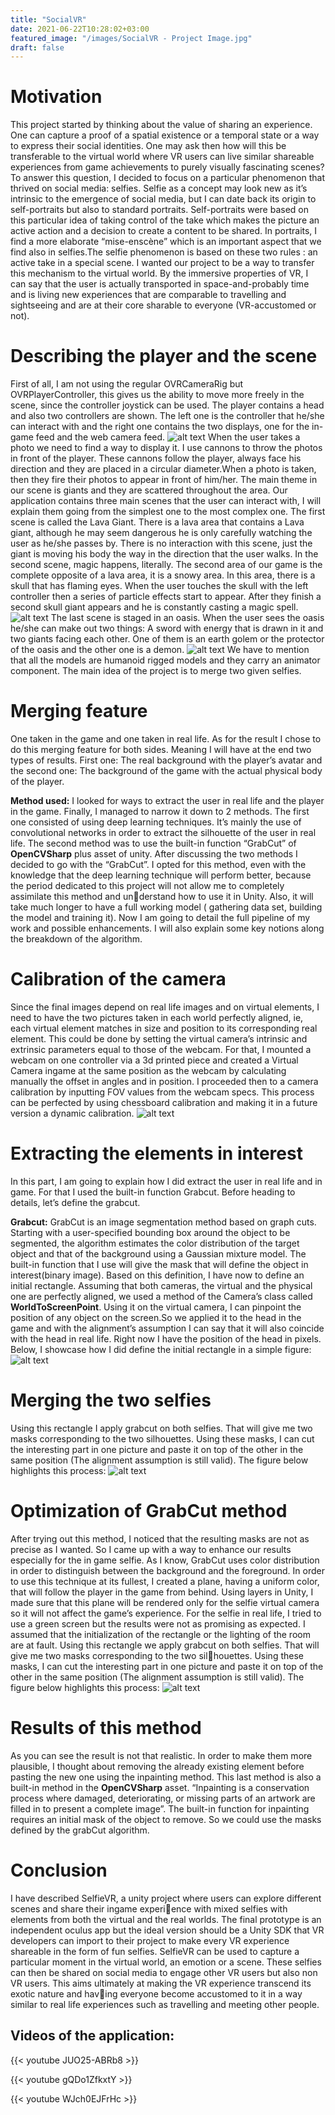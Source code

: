 ```yaml
---
title: "SocialVR"
date: 2021-06-22T10:28:02+03:00
featured_image: "/images/SocialVR - Project Image.jpg"
draft: false
---
```

Motivation
===============

This project started by thinking about the value of sharing
an experience. One can capture a proof of a spatial existence or a temporal state or a way to express their social
identities. One may ask then how will this be transferable to the virtual world where VR users can live similar
shareable experiences from game achievements to purely
visually fascinating scenes? To answer this question, I
decided to focus on a particular phenomenon that thrived
on social media: selfies. Selfie as a concept may look new
as it’s intrinsic to the emergence of social media, but I
can date back its origin to self-portraits but also to standard portraits. Self-portraits were based on this particular
idea of taking control of the take which makes the picture
an active action and a decision to create a content to be
shared. In portraits, I find a more elaborate “mise-enscène” which is an important aspect that we find also in
selfies.The selfie phenomenon is based on these two rules :
an active take in a special scene. I wanted our project to
be a way to transfer this mechanism to the virtual world.
By the immersive properties of VR, I can say that the
user is actually transported in space-and-probably time
and is living new experiences that are comparable to travelling and sightseeing and are at their core sharable to
everyone (VR-accustomed or not).

Describing the player and the scene
===============

First of all, I am not using the regular OVRCameraRig
but OVRPlayerController, this gives us the ability to move
more freely in the scene, since the controller joystick can be
used. The player contains a head and also two controllers
are shown. The left one is the controller that he/she can
interact with and the right one contains the two displays,
one for the in-game feed and the web camera feed.
![alt text](https://raw.githubusercontent.com/petrosKon/Kontrazis/master/static/images/SocialVR%20-%201%20-%20In-game%20and%20Camera%20feed.png)
When the user takes a photo we need to find a way to display it. I use cannons to throw the photos in front of the
player. These cannons follow the player, always face his
direction and they are placed in a circular diameter.When
a photo is taken, then they fire their photos to appear in
front of him/her. The main theme in our scene is giants
and they are scattered throughout the area. Our application contains three main scenes that the user can interact
with, I will explain them going from the simplest one to
the most complex one. The first scene is called the Lava
Giant. There is a lava area that contains a Lava giant, although he may seem dangerous he is only carefully watching the user as he/she passes by. There is no interaction
with this scene, just the giant is moving his body the way
in the direction that the user walks. In the second scene,
magic happens, literally. The second area of our game is
the complete opposite of a lava area, it is a snowy area.
In this area, there is a skull that has flaming eyes. When
the user touches the skull with the left controller then a
series of particle effects start to appear. After they finish
a second skull giant appears and he is constantly casting
a magic spell.
![alt text](https://raw.githubusercontent.com/petrosKon/Kontrazis/master/static/images/SocialVR%20-%202%20-%20Wizard%20casting%20spell.png)
The last scene is staged in an oasis. When the user sees
the oasis he/she can make out two things: A sword with
energy that is drawn in it and two giants facing each other.
One of them is an earth golem or the protector of the oasis
and the other one is a demon.
![alt text](https://raw.githubusercontent.com/petrosKon/Kontrazis/master/static/images/SocialVR%20-%203%20-%20Two%20giants%20classing.png)
We have to mention that all the models are humanoid
rigged models and they carry an animator component.
The main idea of the project is to merge two given selfies.

Merging feature
===============

One taken in the game and one taken in real life. As for the
result I chose to do this merging feature for both sides.
Meaning I will have at the end two types of results. First
one: The real background with the player’s avatar and the
second one: The background of the game with the actual
physical body of the player.

**Method used:**
I looked for ways to extract the user in real life and
the player in the game. Finally, I managed to narrow
it down to 2 methods. The first one consisted of using
deep learning techniques. It’s mainly the use of convolutional networks in order to extract the silhouette of the
user in real life. The second method was to use the built-in
function “GrabCut” of **OpenCVSharp** plus asset of unity.
After discussing the two methods I decided to go with
the “GrabCut”. I opted for this method, even with the
knowledge that the deep learning technique will perform
better, because the period dedicated to this project will
not allow me to completely assimilate this method and understand how to use it in Unity. Also, it will take much
longer to have a full working model ( gathering data set,
building the model and training it).
Now I am going to detail the full pipeline of my work
and possible enhancements. I will also explain some key
notions along the breakdown of the algorithm.

Calibration of the camera
===============

Since the final images depend on real life images and on
virtual elements, I need to have the two pictures taken
in each world perfectly aligned, ie, each virtual element
matches in size and position to its corresponding real element. This could be done by setting the virtual camera’s intrinsic and extrinsic parameters equal to those of
the webcam. For that, I mounted a webcam on one
controller via a 3d printed piece and created a Virtual
Camera ingame at the same position as the webcam by
calculating manually the offset in angles and in position.
I proceeded then to a camera calibration by inputting
FOV values from the webcam specs. This process can be
perfected by using chessboard calibration and making it
in a future version a dynamic calibration.
![alt text](https://raw.githubusercontent.com/petrosKon/Kontrazis/master/static/images/SocialVR%20-%205%20-%20Camera%20mount.png)

Extracting the elements in interest
===============

In this part, I am going to explain how I did extract
the user in real life and in game. For that I used the
built-in function Grabcut. Before heading to details, let’s
define the grabcut.

**Grabcut:** GrabCut is an image segmentation method
based on graph cuts. Starting with a user-specified bounding box around the object to be segmented, the algorithm
estimates the color distribution of the target object and
that of the background using a Gaussian mixture model.
The built-in function that I use will give the mask that
will define the object in interest(binary image).
Based on this definition, I have now to define an initial
rectangle. Assuming that both cameras, the virtual and
the physical one are perfectly aligned, we used a method
of the Camera’s class called **WorldToScreenPoint**. Using
it on the virtual camera, I can pinpoint the position of
any object on the screen.So we applied it to the head in
the game and with the alignment’s assumption I can say
that it will also coincide with the head in real life.
Right now I have the position of the head in pixels. Below, I showcase how I did define the initial rectangle
in a simple figure:
![alt text](https://raw.githubusercontent.com/petrosKon/Kontrazis/master/static/images/SocialVR%20-%206%20-%20Rectangle%20based%20calculations.png)

Merging the two selfies
===============

Using this rectangle I apply grabcut on both selfies.
That will give me two masks corresponding to the two silhouettes. Using these masks, I can cut the interesting
part in one picture and paste it on top of the other in the
same position (The alignment assumption is still valid).
The figure below highlights this process:
![alt text](https://raw.githubusercontent.com/petrosKon/Kontrazis/master/static/images/SocialVR%20-%207%20-%20How%20grabcut%20works.png)

Optimization of GrabCut method
===============

After trying out this method, I noticed that the resulting
masks are not as precise as I wanted. So I came up
with a way to enhance our results especially for the in
game selfie. As I know, GrabCut uses color distribution
in order to distinguish between the background and the
foreground. In order to use this technique at its fullest, I 
created a plane, having a uniform color, that will follow
the player in the game from behind. Using layers in Unity,
I made sure that this plane will be rendered only for
the selfie virtual camera so it will not affect the game’s
experience. For the selfie in real life, I tried to use a green
screen but the results were not as promising as expected.
I assumed that the initialization of the rectangle or the
lighting of the room are at fault.
Using this rectangle we apply grabcut on both selfies.
That will give me two masks corresponding to the two silhouettes. Using these masks, I can cut the interesting
part in one picture and paste it on top of the other in the
same position (The alignment assumption is still valid).
The figure below highlights this process:
![alt text](https://raw.githubusercontent.com/petrosKon/Kontrazis/master/static/images/SocialVR%20-%209%20-%20Final%20result.png)

Results of this method
===============

As you can see the result is not that realistic. In order
to make them more plausible, I thought about removing
the already existing element before pasting the new one
using the inpainting method. This last method is also a
built-in method in the **OpenCVSharp** asset. “Inpainting
is a conservation process where damaged, deteriorating,
or missing parts of an artwork are filled in to present a
complete image”. The built-in function for inpainting
requires an initial mask of the object to remove. So we
could use the masks defined by the grabCut algorithm. 

Conclusion
===============

I have described SelfieVR, a unity project where users
can explore different scenes and share their ingame experience with mixed selfies with elements from both the virtual
and the real worlds. The final prototype is an independent
oculus app but the ideal version should be a Unity SDK
that VR developers can import to their project to make
every VR experience shareable in the form of fun selfies.
SelfieVR can be used to capture a particular moment in
the virtual world, an emotion or a scene. These selfies can
then be shared on social media to engage other VR users
but also non VR users. This aims ultimately at making
the VR experience transcend its exotic nature and having everyone become accustomed to it in a way similar to
real life experiences such as travelling and meeting other
people.

Videos of the application:
---------------

{{< youtube JUO25-ABRb8 >}}


{{< youtube gQDo1ZfkxtY >}}


{{< youtube WJch0EJFrHc >}}


